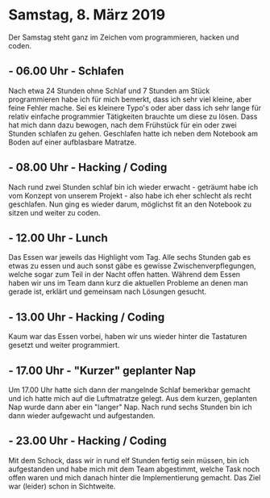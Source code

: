 # Samstag, 8. März 2019

Der Samstag steht ganz im Zeichen vom programmieren, hacken und coden.

## - 06.00 Uhr - Schlafen

Nach etwa 24 Stunden ohne Schlaf und 7 Stunden am Stück programmieren habe ich für mich bemerkt, dass ich sehr viel kleine, aber feine Fehler mache. Sei es kleinere Typo's oder aber dass ich sehr lange für relativ einfache programmier Tätigkeiten brauchte um diese zu lösen. Dass hat mich dann dazu bewogen, nach dem Frühstück für ein oder zwei Stunden schlafen zu gehen. Geschlafen hatte ich neben dem Notebook am Boden auf einer aufblasbare Matratze.

## - 08.00 Uhr - Hacking / Coding

Nach rund zwei Stunden schlaf bin ich wieder erwacht - geträumt habe ich vom Konzept von unserem Projekt - also habe ich eher schlecht als recht geschlafen. Nun ging es wieder darum, möglichst fit an den Notebook zu sitzen und weiter zu coden.

## - 12.00 Uhr - Lunch

Das Essen war jeweils das Highlight vom Tag. Alle sechs Stunden gab es etwas zu essen und auch sonst gäbe es gewisse Zwischenverpflegungen, welche sogar zum Teil in der Nacht offen hatten. Während dem Essen haben wir uns im Team dann kurz die aktuellen Probleme an denen man gerade ist, erklärt und gemeinsam nach Lösungen gesucht.

## - 13.00 Uhr - Hacking / Coding

Kaum war das Essen vorbei, haben wir uns wieder hinter die Tastaturen gesetzt und weiter programmiert.

## - 17.00 Uhr - "Kurzer" geplanter Nap

Um 17.00 Uhr hatte sich dann der mangelnde Schlaf bemerkbar gemacht und ich hatte mich auf die Luftmatratze gelegt. Aus dem kurzen, geplanten Nap wurde dann aber ein "langer" Nap. Nach rund sechs Stunden bin ich dann wieder aufgewacht und aufgestanden.

## - 23.00 Uhr - Hacking / Coding

Mit dem Schock, dass wir in rund elf Stunden fertig sein müssen, bin ich aufgestanden und habe mich mit dem Team abgestimmt, welche Task noch offen waren und mich danach hinter die Implementierung gemacht. Das Ziel war (leider) schon in Sichtweite.
